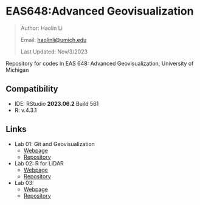 # EAS648:Advanced Geovisualization

> Author: Haolin Li
>
> Email: haolinli@umich.edu
>
> Last Updated: Nov/3/2023

Repository for codes in EAS 648: Advanced Geovisualization, University of Michigan



## Compatibility

- IDE: RStudio **2023.06.2** Build 561
- R: v.4.3.1



## Links

- Lab 01: Git and Geovisualization
  - [Webpage](https://humblepasty.github.io/EAS648/Lab/01/)
  - [Repository](https://github.com/HumblePasty/EAS648/tree/master/Lab/01)
- Lab 02: R for LiDAR
  - [Webpage](https://humblepasty.github.io/EAS648/Lab/02/)
  - [Repository](https://github.com/HumblePasty/EAS648/tree/master/Lab/02)
- Lab 03: 
  - [Webpage](https://humblepasty.github.io/EAS648/Lab/03/)
  - [Repository](https://github.com/HumblePasty/EAS648/tree/master/Lab/03)
